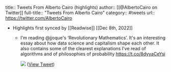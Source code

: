 title:: Tweets From Alberto Cairo (highlights)
author:: [[@AlbertoCairo on Twitter]]
full-title:: "Tweets From Alberto Cairo"
category:: #tweets
url:: https://twitter.com/AlbertoCairo

- Highlights first synced by [[Readwise]] [[Dec 8th, 2022]]
	- I'm reading @jjoque's ‘Revolutionary Mathematics’. It's an interesting essay about how data science and capitalism shape each other. It also contains some of the clearest explanations I've read of algorithms and of philosophies of probability https://t.co/8dyyaCeYsi 
	  
	  ![](https://pbs.twimg.com/media/FjXvaDVXEAArY0j.jpg) ([View Tweet](https://twitter.com/AlbertoCairo/status/1600449358922600448))